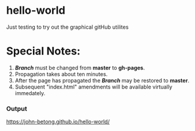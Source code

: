 # hello-world
Just testing to try out the graphical gitHub utilites

# Special Notes:
1. ***Branch*** must be changed from **master** to **gh-pages**. 
2. Propagation takes about ten minutes. 
3. After the page has propagated the ***Branch*** may be restored to **master**.
4. Subsequent "index.html" amendments will be available virtually immedately.

### Output
https://john-betong.github.io/hello-world/
